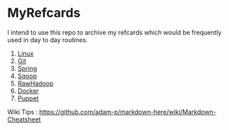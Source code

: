 # MyRefcards

I intend to use this repo to archive my refcards which would be frequently used in day to day routines.

1. [Linux](MyRefcards_Linux.md)
2. [Git](MyRefcards_Git.md)
3. [Spring](MyRefcards_Spring.md)
4. [Sqoop](MyRefcards_Sqoop.md)
5. [RawHadoop](MyRefcards_RawHadoop.md)
5. [Docker](MyRefcards_Docker.md)
5. [Puppet](MyRefcards_Puppet.md)

Wiki Tips : https://github.com/adam-p/markdown-here/wiki/Markdown-Cheatsheet
